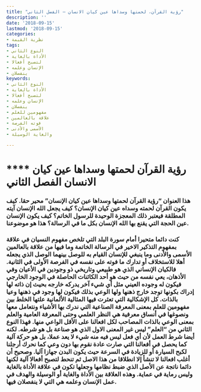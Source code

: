 ```yaml
---
title: "رؤية القرآن، لحمتها وسداها عين كيان الانسان – الفصل الثاني"
description: ''
date: '2018-09-15'
lastmod: '2018-09-15'
categories:
- نظرية القيمة
tags:
- النوع الثاني
- الأداة بالغاية
- لتصبح أفعالا
- الإنسان وعلمه
- ينفصلان
keywords:
- النوع الثاني
- الأداة بالغاية
- لتصبح أفعالا
- الإنسان وعلمه
- ينفصلان
- مفهومين للعلم
- علاقة بالعالمين
- فوته الفرصة
- الأسمى والأدنى
- والغاية الوسيلة

---
```

# **** **رؤية القرآن لحمتها وسداها عين كيان الانسان الفصل الثاني**

### هذا العنوان “رؤية القرآن لحمتها وسداها عين كيان الإنسان” محير حقا. كيف يكون القرآن لحمته وسداه عين كيان الإنسان؟ كيف يجعل الله الإنسان آيته المطلقة فيعتبر ذلك المعجزة الوحيدة للرسول الخاتم؟ كيف يكون الإنسان عين الحجة التي يقنع بها الله الإنسان بكل ما في الرسالة؟ هذا هو موضوعنا.

### كنت دائما متحيرا أمام سورة البلد التي تلخص مفهوم النسيان في علاقة بمفهوم التذكير الاخير في الرسالة الخاتمة وما فيها من علاقة بالعالمين الأسمى والأدنى وما ينبغي للإنسان القيام به للوصل بينهما الوصل الذي يجعله أهلا للاستخلاف أو تدارك ما فوته على نفسه في الفرصة الأولى في الثانية. فالكيان الإنساني الذي هو طبيعي وتاريخي ذو وجودين في الأعيان وفي الأذهان، يعي نفسه من حيث هو أحد الكائنات الحاصلة في الوجود الخارجي فيكون له وجوده العيني مثل أي شيء آخر يدركه خارجه بحيث إن ذاته لها إدراك بكونها توجد خارج ذهنها ولها الوعي بذلك فيكون لها وجود في ذهنها وعيا بالذات. كل الإشكالية التي تعثرت فيها المثالية الألمانية علتها الخلط بين مفهومين للعلم بمعنى المعرفة الصناعية التي ندرك بها الأشياء ونتعامل معها ونصوغها في أنساق معرفية هي النظر العلمي وحتى المعرفة العامية والعلم بمعنى الوعي بالذات المصاحب لكل افعالنا على الأقل الواعي منها. فهذا النوع الثاني من “العلم” ليس غير المعنى الاول الذي هو صناعة بل هو شرطه. لكنه أيضا شرط العمل لأن أي فعل ليس فيه منه شيء لا يعد عملا، بل هو حركة آلية كما يحصل في أفعالنا التي صارت عادة نقوم بها دون وعي كما نحرك أرجلنا لكبح السيارة أو للزيادة في السرعة حيث يكون البدن جهازا آليا. وصحيح أن أغلب افعالنا لا تنشأ إلا انطلاقا من هذا الاصل ثم تنحط لتصبح أفعالا آلية لكنها دائما ناتجة عن الأصل الذي ضبط نظامها وجعلها تكون في علاقة الأداة بالغاية وليس رماية في عماية. وهذه العلاقة بين الأداة والغاية أو الوسيلة والهدف في عمل الإنسان وعلمه هي التي لا ينفصلان فيها.

###